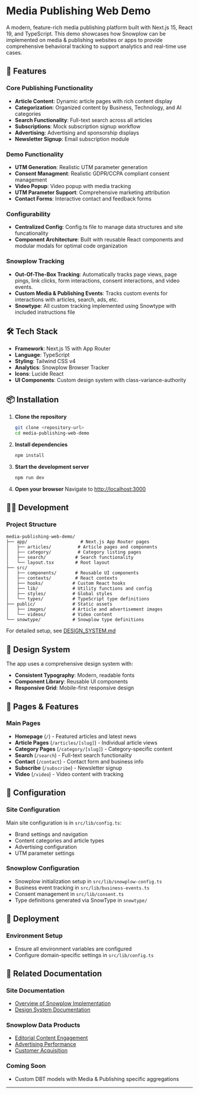 # Media Publishing Web Demo

A modern, feature-rich media publishing platform built with Next.js 15, React 19, and TypeScript. This demo showcases how Snowplow can be implemented on media & publishing websites or apps to provide comprehensive behavioral tracking to support analytics and real-time use cases.

## 🚀 Features

### Core Publishing Functionality
- **Article Content**: Dynamic article pages with rich content display
- **Categorization**: Organized content by Business, Technology, and AI categories
- **Search Functionality**: Full-text search across all articles
- **Subscriptions**: Mock subscription signup workflow
- **Advertising**: Advertising and sponsorship displays
- **Newsletter Signup**: Email subscription module

### Demo Functionality
- **UTM Generation**: Realistic UTM parameter generation
- **Consent Managment**: Realistic GDPR/CCPA compliant consent management
- **Video Popup**: Video popup with media tracking
- **UTM Parameter Support**: Comprehensive marketing attribution
- **Contact Forms**: Interactive contact and feedback forms

### Configurability
- **Centralized Config**: Config.ts file to manage data structures and site funcationality
- **Component Architecture**: Built with reusable React components and modular modals for optimal code organization

### Snowplow Tracking
- **Out-Of-The-Box Tracking**: Automatically tracks page views, page pings, link clicks, form interactions, consent interactions, and video events.
- **Custom Media & Publishing Events**: Tracks custom events for interactions with articles, search, ads, etc.
- **Snowtype**: All custom tracking implemented using Snowtype with included instructions file

## 🛠️ Tech Stack

- **Framework**: Next.js 15 with App Router
- **Language**: TypeScript
- **Styling**: Tailwind CSS v4
- **Analytics**: Snowplow Browser Tracker
- **Icons**: Lucide React
- **UI Components**: Custom design system with class-variance-authority

## 📦 Installation

1. **Clone the repository**
   ```bash
   git clone <repository-url>
   cd media-publishing-web-demo
   ```

2. **Install dependencies**
   ```bash
   npm install
   ```

3. **Start the development server**
   ```bash
   npm run dev
   ```

4. **Open your browser**
   Navigate to [http://localhost:3000](http://localhost:3000)

## 🏃‍♂️ Development

### Project Structure

```
media-publishing-web-demo/
├── app/                    # Next.js App Router pages
│   ├── articles/          # Article pages and components
│   ├── category/          # Category listing pages
│   ├── search/           # Search functionality
│   └── layout.tsx        # Root layout
├── src/
│   ├── components/       # Reusable UI components
│   ├── contexts/         # React contexts
│   ├── hooks/           # Custom React hooks
│   ├── lib/             # Utility functions and config
│   ├── styles/          # Global styles
│   └── types/           # TypeScript type definitions
├── public/              # Static assets
│   ├── images/          # Article and advertisement images
│   └── videos/          # Video content
└── snowtype/            # Snowplow type definitions
```

For detailed setup, see [DESIGN_SYSTEM.md](./DESIGN_SYSTEM.md)

## 🎨 Design System

The app uses a comprehensive design system with:
- **Consistent Typography**: Modern, readable fonts
- **Component Library**: Reusable UI components
- **Responsive Grid**: Mobile-first responsive design

## 📱 Pages & Features

### Main Pages
- **Homepage** (`/`) - Featured articles and latest news
- **Article Pages** (`/articles/[slug]`) - Individual article views
- **Category Pages** (`/category/[slug]`) - Category-specific content
- **Search** (`/search`) - Full-text search functionality
- **Contact** (`/contact`) - Contact form and business info
- **Subscribe** (`/subscribe`) - Newsletter signup
- **Video** (`/video`) - Video content with tracking

## 🔧 Configuration

### Site Configuration
Main site configuration is in `src/lib/config.ts`:
- Brand settings and navigation
- Content categories and article types
- Advertising configuration
- UTM parameter settings

### Snowplow Configuration
- Snowplow initialization setup in `src/lib/snowplow-config.ts`
- Business event tracking in `src/lib/business-events.ts`
- Consent management in `src/lib/consent.ts`
- Type definitions generated via SnowType in `snowtype/`

## 🚀 Deployment

### Environment Setup
- Ensure all environment variables are configured
- Configure domain-specific settings in `src/lib/config.ts`

## 🔗 Related Documentation

### Site Documentation
- [Overview of Snowplow Implementation](./SNOWPLOW_SETUP.md)
- [Design System Documentation](./DESIGN_SYSTEM.md)

### Snowplow Data Products
- [Editorial Content Engagement](https://console.snowplowanalytics.com/b12539df-a711-42bd-bdfa-175308c55fd5/data-products/98f633e6-ab32-43a8-8e07-0d6124da0ee7)
- [Advertising Performance](https://console.snowplowanalytics.com/b12539df-a711-42bd-bdfa-175308c55fd5/data-products/58526f0a-c5b6-4d08-bc4f-199836217d0c)
- [Customer Acquisition](https://console.snowplowanalytics.com/b12539df-a711-42bd-bdfa-175308c55fd5/data-products/ead1f30f-1234-4350-a112-02003991e391)

### Coming Soon
- Custom DBT models with Media & Publishing specific aggregations
---
